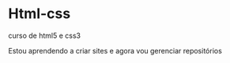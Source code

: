 # Html-css
 curso de html5 e css3

 Estou aprendendo a criar sites e agora vou gerenciar repositórios
